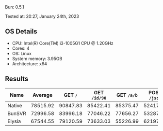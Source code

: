 Bun: 0.5.1

Tested at: 20:27, January 24th, 2023

## OS Details
- CPU: Intel(R) Core(TM) i3-1005G1 CPU @ 1.20GHz
- Cores: 4
- OS: Linux
- System memory: 3.95GB
- Architecture: x64

## Results
| Name | Average | GET `/` | GET `/id/90` | GET `/a/b` | POST `/json` |
| --- | --- | --- | --- | --- | --- | 
| Native | 78515.92 | 90847.83 | 85422.41 | 85375.47 | 52417.96 |
| BunSVR | 72996.58 | 83996.18 | 77046.22 | 77656.27 | 53287.65 |
| Elysia | 67544.55 | 79120.59 | 73633.03 | 55226.99 | 62197.57 |